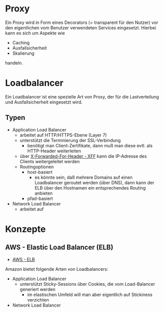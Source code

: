 # Proxy

Ein Proxy wird in Form eines Decorators (= transparent für den Nutzer) vor den eigentlichen vom Benutzer verwendeten Services eingesetzt. Hierbei kann es sich um Aspekte wie

* Caching
* Ausfallsicherheit
* Skalierung

handeln.

# Loadbalancer

Ein Loadbalancer ist eine spezielle Art von Proxy, der für die Lastverteilung und Ausfallsicherheit eingesetzt wird.

## Typen

* Application Load Balancer
  * arbeitet auf HTTP/HTTPS-Ebene (Layer 7)
  * unterstützt die Terminierung der SSL-Verbindung
    * benötigt man Client-Zertifikate, dann muß man diese evtl. als HTTP-Header weiterleiten
  * über [X-Forwarded-For-Header - XFF](https://de.wikipedia.org/wiki/X-Forwarded-For) kann die IP-Adresse des Clients weitergeleitet werden
  * Routingoptionen
    * host-basiert
      * es könnte sein, daß mehrere Domains auf einen Loadbalancer geroutet werden (über DNS), dann kann der ELB über den Hostnamen ein entsprechendes Routing anbieten
    * pfad-basiert
* Network Load Balancer
  * arbeitet auf

# Konzepte

## AWS - Elastic Load Balancer (ELB)

* [AWS - ELB](https://aws.amazon.com/de/elasticloadbalancing/)

Amazon bietet folgende Arten von Loadbalancers:

* Application Load Balancer
  * unterstützt Sticky-Sessions über Cookies, die vom Load-Balancer generiert werden
    * im elastischen Umfeld will man aber eigentlich auf Stickiness verzichten
* Network Load Balancer
